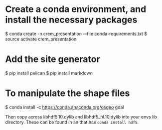 # Create a conda environment, and install the necessary packages

 $ conda create -n crem_presentation --file conda-requirements.txt
 $ source activate crem_presentation

# Add the site generator

 $ pip install pelican
 $ pip install markdown


# To manipulate the shape files

 $ conda install -c https://conda.anaconda.org/osgeo gdal

Then copy across libhdf5.10.dylib and libhdf5_hl.10.dylib into your
envs lib directory. These can be found in an that has `conda install hdf5`.


